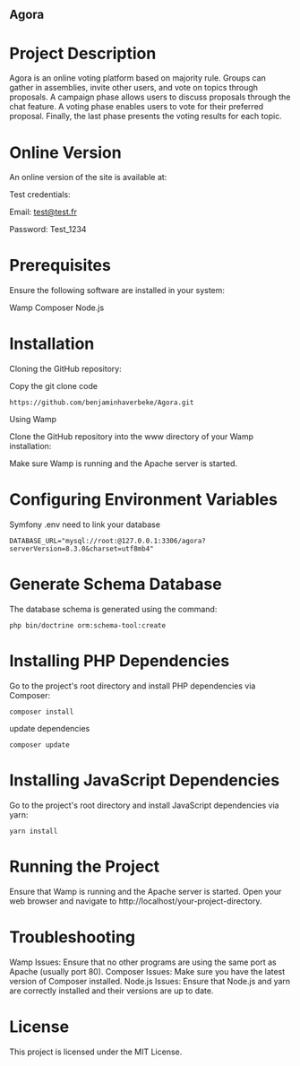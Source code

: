 ## Agora

# Project Description

Agora is an online voting platform based on majority rule. Groups can gather in assemblies, invite other users, and vote on topics through proposals. A campaign phase allows users to discuss proposals through the chat feature. A voting phase enables users to vote for their preferred proposal. Finally, the last phase presents the voting results for each topic.

# Online Version

An online version of the site is available at: 

Test credentials:

Email: test@test.fr

Password: Test_1234

# Prerequisites

Ensure the following software are installed in your system:

Wamp
Composer
Node.js

# Installation

Cloning the GitHub repository:

Copy the git clone code

```
https://github.com/benjaminhaverbeke/Agora.git
```

Using Wamp

Clone the GitHub repository into the www directory of your Wamp installation:

Make sure Wamp is running and the Apache server is started.

# Configuring Environment Variables

Symfony .env need to link your database 

```
DATABASE_URL="mysql://root:@127.0.0.1:3306/agora?serverVersion=8.3.0&charset=utf8mb4"
```

# Generate Schema Database

The database schema is generated using the command:

```
php bin/doctrine orm:schema-tool:create
```

# Installing PHP Dependencies

Go to the project's root directory and install PHP dependencies via Composer:
```
composer install
```
update dependencies
```
composer update
```
# Installing JavaScript Dependencies

Go to the project's root directory and install JavaScript dependencies via yarn:

```
yarn install
```

# Running the Project

Ensure that Wamp is running and the Apache server is started. Open your web browser and navigate to
http://localhost/your-project-directory.

# Troubleshooting
Wamp Issues: Ensure that no other programs are using the same port as Apache (usually port 80). Composer Issues: Make sure you have the latest version of Composer installed. Node.js Issues: Ensure that Node.js and yarn are correctly installed and their versions are up to date.

# License
This project is licensed under the MIT License.





